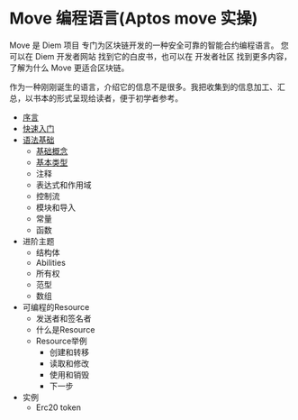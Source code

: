 # Move 编程语言(Aptos move 实操)

Move 是 Diem 项目 专门为区块链开发的一种安全可靠的智能合约编程语言。
您可以在 Diem 开发者网站 找到它的白皮书，也可以在 开发者社区 找到更多内容，了解为什么 Move 更适合区块链。

作为一种刚刚诞生的语言，介绍它的信息不是很多。我把收集到的信息加工、汇总，以书本的形式呈现给读者，便于初学者参考。

- [序言](./foreword.md)
- [快速入门](./getting-started.md)
- [语法基础](./syntax-basic/intro.md)
  - [基础概念](./syntax-basic/concept.md)
  - [基本类型](./syntax-basic/primitives.md)
  - 注释
  - 表达式和作用域
  - 控制流
  - 模块和导入 
  - 常量 
  - 函数
- 进阶主题
  - 结构体
  - Abilities
  - 所有权 
  - 范型
  - 数组
- 可编程的Resource
  - 发送者和签名者
  - 什么是Resource
  - Resource举例
    - 创建和转移
    - 读取和修改
    - 使用和销毁
    - 下一步
- 实例
  - Erc20 token